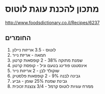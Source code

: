 # מתכון להכנת עוגת לוטוס
http://www.foodsdictionary.co.il/Recipes/6237
## החומרים
1. לוטוס - 3.5 אריזות ניילון
2. חמאה - אריזת נייר
3. שמנת מתוקה 38% - 2 קופסאות קרטון
4. אינסטנט פודינג בטעם וניל - קופסת קרטון
5. שוקולד לבן - 2 אריזות נייר
6. גבינה לבנה 9% - 2 קופסאות פלסטיק
7. גבינת שמנת 25% שומן - גביע
8. ממרח עוגיות לוטוס קרמל - 3/4 צנצנת זכוכית
